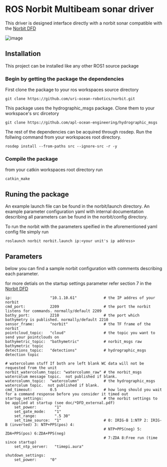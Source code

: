 # ROS Norbit Multibeam sonar driver

This driver is designed interface directly with a norbit sonar compatible with the [Norbit DFD](https://raw.githubusercontent.com/uri-ocean-robotics/norbit/master/norbit/doc/TN-180196-1D-WBMS_DFD_External.pdf?token=GHSAT0AAAAAABZI2NASRGSDYGYNFR7TZINCY2IJH6Q)

![image](https://user-images.githubusercontent.com/23006525/195664892-8db3c42e-3afb-4a89-9e61-84f3f9fd1ff8.png)

## Installation ##

This project can be installed like any other ROS1 source package

### Begin by getting the package the dependencies ###

First clone the package to your ros workspaces source directory
```
git clone https://github.com/uri-ocean-robotics/norbit.git
```

This package uses the hydrographic_msgs package. Clone them to your workspace's src dircetory

```
git clone https://github.com/apl-ocean-engineering/hydrographic_msgs
```

The rest of the dependencies can be acquired through rosdep.   Run the follwing command from your workspaces root directory.
```
rosdep install --from-paths src --ignore-src -r -y
```

### Compile the package ###
from your catkin workspaces root directory run
```
catkin_make
```

## Runing the package ##

An example launch file can be found in the norbit/launch directory.   An example parameter configuration yaml with internal documentation describing all parameters can be found in the norbit/config directory.   

To run the norbit with the parameters speified in the aforementioned yaml config file simply run
```
roslaunch norbit norbit.launch ip:<your unit's ip address>
```

## Parameters ##

below you can find a sample norbit configuration with comments describing each parameter.

for more detials on the startup settings parameter refer section 7 in the [Norbit DFD](https://raw.githubusercontent.com/uri-ocean-robotics/norbit/master/norbit/doc/TN-180196-1D-WBMS_DFD_External.pdf?token=GHSAT0AAAAAABZI2NATU3KXJNE6RCIBDIQYY2IKYOQ)

```
ip:                 "10.1.10.61"            # the IP addres of your norbit
cmd_port:           2209                    # the port the norbit listens for commands. normally/default 2209
bathy_port:         2210                    # the port which bathymetry is published. normally/default 2210
sensor_frame:       "norbit"                # the TF frame of the norbit
pointcloud_topic:   "cloud"                 # the topic you want to send your pointclouds on
bathymetric_topic:  "bathymetric"           # norbit_msgs raw bathymetric topic
detections_topic:   "detections"            # hydrographic_msgs detection topic

# watercolumn stuff If both are left blank WC data will not be requested from the unit
norbit_watercolumn_topic: "watercolumn_raw" # the norbit_msgs watercolum message topic.  not published if blank.
watercolumn_topic:  "watercolumn"           # the hydrographic_msgs watercolum topic.  not published if blank.
cmd_timeout:        0.5                     # how long should you wait for a command response before you consider it timed out
startup_settings:                           # the norbit settings to be applied at startup (see doc/*DFD_external.pdf)
    set_power:        "1"
    set_gate_mode:    "1"
    set_range:        ".5 30"
    set_time_source:  "1"                   # 0: IRIG-B 1:NTP 2: IRIG-B (inverted) 3: NTP+PPS(pos) 4: 
                                            # NTP+PPS(neg) 5: ZDA+PPS(pos) 6:ZDA+PPS(neg) 
                                            # 7:ZDA 8:Free run (time since startup)
    set_ntp_server:   "timepi.aura"

shutdown_settings:
    set_power:      "0"
```

